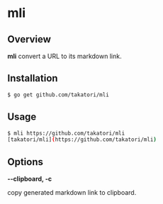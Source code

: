 # mli

## Overview

**mli** convert a URL to its markdown link.


## Installation

``` bash
$ go get github.com/takatori/mli
```

## Usage

``` bash
$ mli https://github.com/takatori/mli
[takatori/mli](https://github.com/takatori/mli)
```

## Options

**--clipboard, -c**

copy generated markdown link to clipboard.
